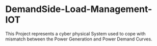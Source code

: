 # DemandSide-Load-Management-IOT
This Project represents a cyber physical System used to cope with mismatch between the Power Generation and Power Demand Curves.
